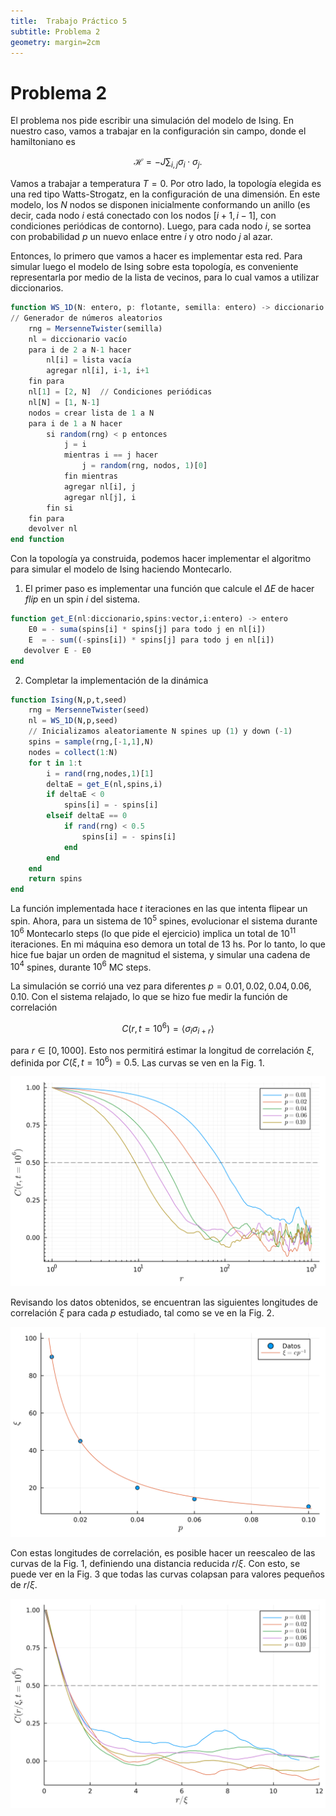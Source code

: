 ```yaml
---
title:  Trabajo Práctico 5
subtitle: Problema 2
geometry: margin=2cm
---
```

# Problema 2
El problema nos pide escribir una simulación del modelo de Ising. En nuestro caso, vamos a trabajar en la configuración sin campo, donde el hamiltoniano es

$$ \mathcal{H} = - J \sum_{i,j} \sigma_i \cdot \sigma_j .$$

Vamos a trabajar a temperatura $T=0$. Por otro lado, la topología elegida es una red tipo Watts-Strogatz, en la configuración de una dimensión. En este modelo, los $N$ nodos se disponen inicialmente conformando un anillo (es decir, cada nodo $i$ está conectado con los nodos $[i+1,i-1]$, con condiciones periódicas de contorno). Luego, para cada nodo $i$, se sortea con probabilidad $p$ un nuevo enlace entre $i$ y otro nodo $j$ al azar. 

Entonces, lo primero que vamos a hacer es implementar esta red. Para simular luego el modelo de Ising sobre esta topología, es conveniente representarla por medio de la lista de vecinos, para lo cual vamos a utilizar diccionarios. 

```julia
function WS_1D(N: entero, p: flotante, semilla: entero) -> diccionario
// Generador de números aleatorios 
    rng = MersenneTwister(semilla)  
    nl = diccionario vacío
    para i de 2 a N-1 hacer
        nl[i] = lista vacía
        agregar nl[i], i-1, i+1
    fin para
    nl[1] = [2, N]  // Condiciones periódicas
    nl[N] = [1, N-1]
    nodos = crear lista de 1 a N
    para i de 1 a N hacer
        si random(rng) < p entonces
            j = i
            mientras i == j hacer
                j = random(rng, nodos, 1)[0]
            fin mientras
            agregar nl[i], j
            agregar nl[j], i
        fin si
    fin para
    devolver nl
end function
```
Con la topología ya construida, podemos hacer implementar el algoritmo para simular el modelo de Ising haciendo Montecarlo.

1. El primer paso es implementar una función que calcule el $\Delta E$ de hacer _flip_ en un spin $i$ del sistema.

```julia
function get_E(nl:diccionario,spins:vector,i:entero) -> entero
    E0 = - suma(spins[i] * spins[j] para todo j en nl[i])
    E  = - sum((-spins[i]) * spins[j] para todo j en nl[i])
   devolver E - E0
end
```
2. Completar la implementación de la dinámica
```julia
function Ising(N,p,t,seed)
    rng = MersenneTwister(seed)
    nl = WS_1D(N,p,seed)
    // Inicializamos aleatoriamente N spines up (1) y down (-1)
    spins = sample(rng,[-1,1],N)
    nodes = collect(1:N)
    for t in 1:t 
        i = rand(rng,nodes,1)[1]
        deltaE = get_E(nl,spins,i)
        if deltaE < 0
            spins[i] = - spins[i]
        elseif deltaE == 0
            if rand(rng) < 0.5
                spins[i] = - spins[i]
            end
        end
    end
    return spins
end
```
La función implementada hace $t$ iteraciones en las que intenta flipear un spin. Ahora, para un sistema de $10^5$ spines, evolucionar el sistema durante $10^6$ Montecarlo steps (lo que pide el ejercicio) implica un total de $10^11$ iteraciones. En mi máquina eso demora un total de 13 hs. Por lo tanto, lo que hice fue bajar un orden de magnitud el sistema, y simular una cadena de $10^4$ spines, durante $10^6$ MC steps. 

La simulación se corrió una vez para diferentes $p=0.01,0.02,0.04,0.06,0.10$. Con el sistema relajado, lo que se hizo fue medir la función de correlación 

$$C(r,t=10^6) = \langle \sigma_i \sigma_{i+r}\rangle$$ 

para $r\in [0,1000]$. Esto nos permitirá estimar la longitud de correlación $\xi$, definida por $C(\xi,t=10^6) = 0.5$. Las curvas se ven en la Fig. 1.

![Curvas $C(r,t=10^6)$ para todos los $p$. La línea horizontal a trazos intersecta las curvas, punto en el cual se define la longitud de correlación $\xi$.](Cr_p.png)

Revisando los datos obtenidos, se encuentran las siguientes longitudes de correlación $\xi$ para cada $p$ estudiado, tal como se ve en la Fig. 2. 

![$\xi$ estimado para cada valor de $p$. La línea continua es una función tipo hipérbola, para guiar al ojo y mostrar que la longitud de correlación va aproximadamente como el inverso de $p$.](fit_xip.png)

Con estas longitudes de correlación, es posible hacer un reescaleo de las curvas de la Fig. 1, definiendo una distancia reducida $r/\xi$. Con esto, se puede ver en la Fig. 3 que todas las curvas colapsan para valores pequeños de $r/\xi$.

![Curvas $C(r/\xi,t=10^6)$ para todos los $p$.](Cr_p_collapsed.png)